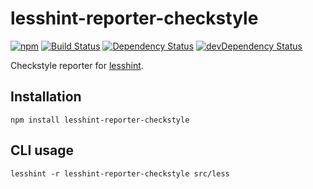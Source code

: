 # lesshint-reporter-checkstyle

[![npm](https://img.shields.io/npm/v/lesshint-reporter-checkstyle.svg)](https://www.npmjs.com/package/lesshint-reporter-checkstyle)
[![Build Status](https://travis-ci.org/trygveaa/lesshint-reporter-checkstyle.svg?branch=master)](https://travis-ci.org/trygveaa/lesshint-reporter-checkstyle)
[![Dependency Status](https://david-dm.org/trygveaa/lesshint-reporter-checkstyle.svg?theme=shields.io&style=flat)](https://david-dm.org/trygveaa/lesshint-reporter-checkstyle)
[![devDependency Status](https://david-dm.org/trygveaa/lesshint-reporter-checkstyle/dev-status.svg?theme=shields.io&style=flat)](https://david-dm.org/trygveaa/lesshint-reporter-checkstyle#info=devDependencies)

Checkstyle reporter for [lesshint](https://github.com/lesshint/lesshint).

## Installation

```
npm install lesshint-reporter-checkstyle
```

## CLI usage

```
lesshint -r lesshint-reporter-checkstyle src/less
```
